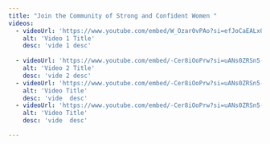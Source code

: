 ```yaml
---
title: "Join the Community of Strong and Confident Women "
videos: 
  - videoUrl: 'https://www.youtube.com/embed/W_Ozar0vPAo?si=efJoCaEALx0J7d36'
    alt: 'Video 1 Title'
    desc: 'vide 1 desc'
    
  - videoUrl: 'https://www.youtube.com/embed/-Cer8iOoPrw?si=uANs0ZRSn5-8_3p-'
    alt: 'Video 2 Title'
    desc: 'vide 2 desc'
  - videoUrl: 'https://www.youtube.com/embed/-Cer8iOoPrw?si=uANs0ZRSn5-8_3p-'
    alt: 'Video Title'
    desc: 'vide  desc'
  - videoUrl: 'https://www.youtube.com/embed/-Cer8iOoPrw?si=uANs0ZRSn5-8_3p-'
    alt: 'Video Title'
    desc: 'vide  desc'

---
```

